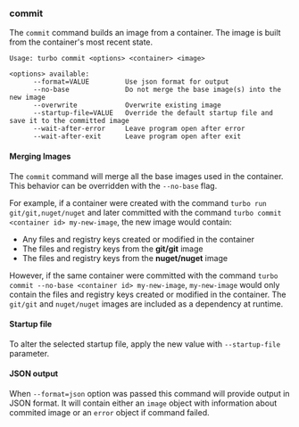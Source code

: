 ### commit

The `commit` command builds an image from a container. The image is built from the container's most recent state. 

```
Usage: turbo commit <options> <container> <image>

<options> available:
      --format=VALUE         Use json format for output
      --no-base              Do not merge the base image(s) into the new image
      --overwrite            Overwrite existing image
      --startup-file=VALUE   Override the default startup file and save it to the committed image
      --wait-after-error     Leave program open after error
      --wait-after-exit      Leave program open after exit
```

#### Merging Images

The `commit` command will merge all the base images used in the container. This behavior can be overridden with the `--no-base` flag. 

For example, if a container were created with the command `turbo run git/git,nuget/nuget` and later committed with the command `turbo commit <container id> my-new-image`, the new image would contain: 

- Any files and registry keys created or modified in the container
- The files and registry keys from the **git/git** image
- The files and registry keys from the **nuget/nuget** image

However, if the same container were committed with the command `turbo commit --no-base <container id> my-new-image`, `my-new-image` would only contain the files and registry keys created or modified in the container. The `git/git` and `nuget/nuget` images are included as a dependency at runtime.

#### Startup file

To alter the selected startup file, apply the new value with `--startup-file` parameter.

#### JSON output

When `--format=json` option was passed this command will provide output in JSON format. It will contain either an `image` object with information about commited image or an `error` object if command failed.